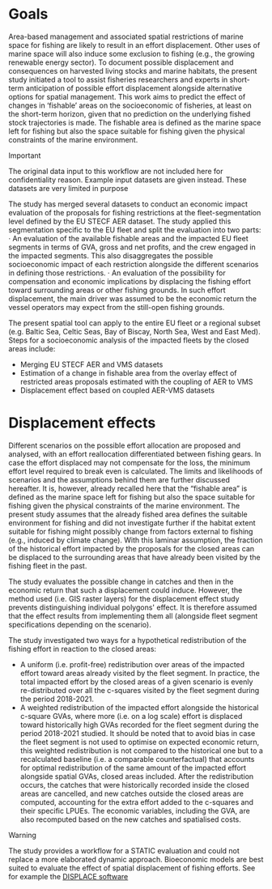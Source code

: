 # Goals

Area-based management and associated spatial restrictions of marine space for fishing are likely to result in an effort displacement. Other uses of marine space will also induce some exclusion to fishing (e.g., the growing renewable energy sector). To document possible displacement and consequences on harvested living stocks and marine habitats, the present study initiated a tool to assist fisheries researchers and experts in short-term anticipation of possible effort displacement alongside alternative options for spatial management. This work aims to predict the effect of changes in ‘fishable’ areas on the socioeconomic of fisheries, at least on the short-term horizon, given that no prediction on the underlying fished stock trajectories is made. The fishable area is defined as the marine space left for fishing but also the space suitable for fishing given the physical constraints of the marine environment.

>[!IMPORTANT]
> The original data input to this workflow are not included here for confidentiality reason. Example input datasets are given instead. These datasets are very limited in purpose   

The study has merged several datasets to conduct an economic impact evaluation of the proposals for fishing restrictions at the fleet-segmentation level defined by the EU STECF AER dataset. The study applied this segmentation specific to the EU fleet and split the evaluation into two parts:
·         An evaluation of the available fishable areas and the impacted EU fleet segments in terms of GVA, gross and net profits, and the crew engaged in the impacted segments. This also disaggregates the possible socioeconomic impact of each restriction alongside the different scenarios in defining those restrictions.
·         An evaluation of the possibility for compensation and economic implications by displacing the fishing effort toward surrounding areas or other fishing grounds. In such effort displacement, the main driver was assumed to be the economic return the vessel operators may expect from the still-open fishing grounds.  

The present spatial tool can apply to the entire EU fleet or a regional subset (e.g. Baltic Sea, Celtic Seas, Bay of Biscay, North Sea, West and East Med). Steps for a socioeconomic analysis of the impacted fleets by the closed areas include:
* Merging EU STECF AER and VMS datasets
* Estimation of a change in fishable area from the overlay effect of restricted areas proposals estimated with the coupling of AER to VMS
* Displacement effect based on coupled AER-VMS datasets

# Displacement effects

Different scenarios on the possible effort allocation are proposed and analysed, with an effort reallocation differentiated between fishing gears. In case the effort displaced may not compensate for the loss, the minimum effort level required to break even is calculated. The limits and likelihoods of scenarios and the assumptions behind them are further discussed hereafter. It is, however, already recalled here that the “fishable area” is defined as the marine space left for fishing but also the space suitable for fishing given the physical constraints of the marine environment. The present study assumes that the already fished area defines the suitable environment for fishing and did not investigate further if the habitat extent suitable for fishing might possibly change from factors external to fishing (e.g., induced by climate change). With this laminar assumption, the fraction of the historical effort impacted by the proposals for the closed areas can be displaced to the surrounding areas that have already been visited by the fishing fleet in the past.

The study evaluates the possible change in catches and then in the economic return that such a displacement could induce. However, the method used (i.e. GIS raster layers) for the displacement effect study prevents distinguishing individual polygons' effect. It is therefore assumed that the effect results from implementing them all (alongside fleet segment specifications depending on the scenario).

The study investigated two ways for a hypothetical redistribution of the fishing effort in reaction to the closed areas:
* A uniform (i.e. profit-free) redistribution over areas of the impacted effort toward areas already visited by the fleet segment. In practice, the total impacted effort by the closed areas of a given scenario is evenly re-distributed over all the c-squares visited by the fleet segment during the period 2018-2021.
* A weighted redistribution of the impacted effort alongside the historical c-square GVAs, where more (i.e. on a log scale) effort is displaced toward historically high GVAs recorded for the fleet segment during the period 2018-2021 studied. It should be noted that to avoid bias in case the fleet segment is not used to optimise on expected economic return, this weighted redistribution is not compared to the historical one but to a recalculated baseline (i.e. a comparable counterfactual) that accounts for optimal redistribution of the same amount of the impacted effort alongside spatial GVAs, closed areas included.
After the redistribution occurs, the catches that were historically recorded inside the closed areas are cancelled, and new catches outside the closed areas are computed, accounting for the extra effort added to the c-squares and their specific LPUEs. The economic variables, including the GVA, are also recomputed based on the new catches and spatialised costs.

>[!WARNING]
> The study provides a workflow for a STATIC evaluation and could not replace a more elaborated dynamic approach. Bioeconomic models are best suited to evaluate the effect of spatial displacement of fishing efforts. See for example the [DISPLACE software](https://github.com/frabas/DISPLACE_GUI)  




